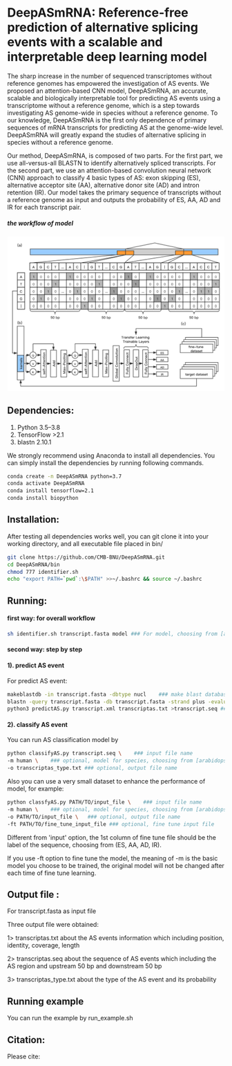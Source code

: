 # DeepASmRNA: Reference-free prediction of alternative splicing events with a scalable and interpretable deep learning model 
The sharp increase in the number of sequenced transcriptomes without reference genomes has empowered the investigation of AS events. We proposed an attention-based CNN model, DeepASmRNA, an accurate, scalable and biologically interpretable tool for predicting AS events using a transcriptome without a reference genome, which is a step towards investigating AS genome-wide in species without a reference genome. To our knowledge, DeepASmRNA is the first only dependence of primary sequences of mRNA transcripts for predicting AS at the genome-wide level. DeepASmRNA will greatly expand the studies of alternative splicing in species without a reference genome.

Our method, DeepASmRNA, is composed of two parts. For the first part, we use all-versus-all BLASTN to identify alternatively spliced transcripts. For the second part, we use an attention-based convolution neural network (CNN) approach to classify 4 basic types of AS: exon skipping (ES), alternative acceptor site (AA), alternative donor site (AD) and intron retention (IR). Our model takes the primary sequence of transcripts without a reference genome as input and outputs the probability of ES, AA, AD and IR for each transcript pair.

##### the workflow of model

![img](workflow.png)

## Dependencies:

1. Python 3.5–3.8
2. TensorFlow >2.1
3. blastn 2.10.1

We strongly recommend using Anaconda to install all dependencies. You can simply install the dependencies by running following commands.

```bash
conda create -n DeepASmRNA python=3.7
conda activate DeepASmRNA
conda install tensorflow=2.1
conda install biopython
```

## Installation:

After testing all dependencies works well, you can git clone it into your working directory, and all executable file placed in bin/

```bash
git clone https://github.com/CMB-BNU/DeepASmRNA.git
cd DeepASmRNA/bin
chmod 777 identifier.sh
echo "export PATH=`pwd`:\$PATH" >>~/.bashrc && source ~/.bashrc
```



## Running:

#### first way: for overall workflow
```bash
sh identifier.sh transcript.fasta model ### For model, choosing from [arabidopsis, rice, human], arabidopsis or rice for plant, human for animal
```


#### second way: step by step

#### 1). predict AS event
For predict AS event:

```bash
makeblastdb -in transcript.fasta -dbtype nucl    ### make blast database 
blastn -query transcript.fasta -db transcript.fasta -strand plus -evalue 1E-10 -outfmt 5 -ungapped -num_threads 20 -out transcript.xml  ### sequence alignment using blastn
python3 predictAS.py transcript.xml transcriptas.txt >transcript.seq ### predict AS transcript pair 
```


#### 2). classify AS event

You can run AS classification model by 

```bash
python classifyAS.py transcript.seq \    ### input file name 
-m human \    ### optional, model for species, choosing from [arabidopsis, human, rice, fine_tune], default = human
-o transcriptas_type.txt ### optional, output file name 
```

Also you can use a very small dataset to enhance the performance of model, for example:

```bash
python classfyAS.py PATH/TO/input_file \    ### input file name 
-m human \    ### optional, model for species, choosing from [arabidopsis, human, rice, fine_tune], default = human
-o PATH/TO/input_file \   ### optional, output file name 
-ft PATH/TO/fine_tune_input_file ### optional, fine tune input file
```
Different from 'input' option, the 1st column of fine tune file should be the label of the sequence, choosing from (ES, AA, AD, IR).

If you use -ft option to fine tune the model, the meaning of -m is the basic model you choose to be trained, the original model will not be changed after each time of fine tune learning.

## Output file :
For transcript.fasta as input file

Three output file were obtained:

1> transcriptas.txt about the AS events information which including position, identity, coverage, length 

2> transcriptas.seq about the sequence of AS events which including the AS region and upstream 50 bp and downstream 50 bp

3> transcriptas_type.txt about the type of the AS event and its probability

## Running example

You can run the example by run_example.sh

## Citation:

Please cite:



